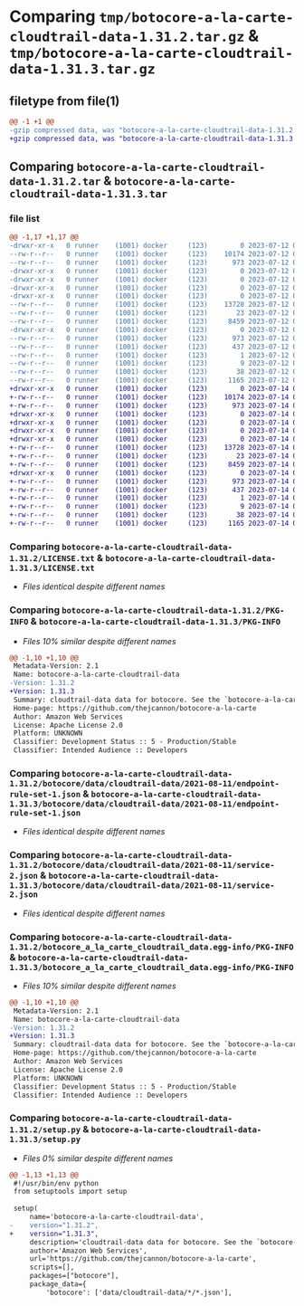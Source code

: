 # Comparing `tmp/botocore-a-la-carte-cloudtrail-data-1.31.2.tar.gz` & `tmp/botocore-a-la-carte-cloudtrail-data-1.31.3.tar.gz`

## filetype from file(1)

```diff
@@ -1 +1 @@
-gzip compressed data, was "botocore-a-la-carte-cloudtrail-data-1.31.2.tar", last modified: Wed Jul 12 01:44:19 2023, max compression
+gzip compressed data, was "botocore-a-la-carte-cloudtrail-data-1.31.3.tar", last modified: Fri Jul 14 01:45:54 2023, max compression
```

## Comparing `botocore-a-la-carte-cloudtrail-data-1.31.2.tar` & `botocore-a-la-carte-cloudtrail-data-1.31.3.tar`

### file list

```diff
@@ -1,17 +1,17 @@
-drwxr-xr-x   0 runner    (1001) docker     (123)        0 2023-07-12 01:44:19.663068 botocore-a-la-carte-cloudtrail-data-1.31.2/
--rw-r--r--   0 runner    (1001) docker     (123)    10174 2023-07-12 01:44:19.000000 botocore-a-la-carte-cloudtrail-data-1.31.2/LICENSE.txt
--rw-r--r--   0 runner    (1001) docker     (123)      973 2023-07-12 01:44:19.663068 botocore-a-la-carte-cloudtrail-data-1.31.2/PKG-INFO
-drwxr-xr-x   0 runner    (1001) docker     (123)        0 2023-07-12 01:44:19.663068 botocore-a-la-carte-cloudtrail-data-1.31.2/botocore/
-drwxr-xr-x   0 runner    (1001) docker     (123)        0 2023-07-12 01:44:19.663068 botocore-a-la-carte-cloudtrail-data-1.31.2/botocore/data/
-drwxr-xr-x   0 runner    (1001) docker     (123)        0 2023-07-12 01:44:19.663068 botocore-a-la-carte-cloudtrail-data-1.31.2/botocore/data/cloudtrail-data/
-drwxr-xr-x   0 runner    (1001) docker     (123)        0 2023-07-12 01:44:19.663068 botocore-a-la-carte-cloudtrail-data-1.31.2/botocore/data/cloudtrail-data/2021-08-11/
--rw-r--r--   0 runner    (1001) docker     (123)    13728 2023-07-12 01:44:12.000000 botocore-a-la-carte-cloudtrail-data-1.31.2/botocore/data/cloudtrail-data/2021-08-11/endpoint-rule-set-1.json
--rw-r--r--   0 runner    (1001) docker     (123)       23 2023-07-12 01:44:12.000000 botocore-a-la-carte-cloudtrail-data-1.31.2/botocore/data/cloudtrail-data/2021-08-11/paginators-1.json
--rw-r--r--   0 runner    (1001) docker     (123)     8459 2023-07-12 01:44:12.000000 botocore-a-la-carte-cloudtrail-data-1.31.2/botocore/data/cloudtrail-data/2021-08-11/service-2.json
-drwxr-xr-x   0 runner    (1001) docker     (123)        0 2023-07-12 01:44:19.663068 botocore-a-la-carte-cloudtrail-data-1.31.2/botocore_a_la_carte_cloudtrail_data.egg-info/
--rw-r--r--   0 runner    (1001) docker     (123)      973 2023-07-12 01:44:19.000000 botocore-a-la-carte-cloudtrail-data-1.31.2/botocore_a_la_carte_cloudtrail_data.egg-info/PKG-INFO
--rw-r--r--   0 runner    (1001) docker     (123)      437 2023-07-12 01:44:19.000000 botocore-a-la-carte-cloudtrail-data-1.31.2/botocore_a_la_carte_cloudtrail_data.egg-info/SOURCES.txt
--rw-r--r--   0 runner    (1001) docker     (123)        1 2023-07-12 01:44:19.000000 botocore-a-la-carte-cloudtrail-data-1.31.2/botocore_a_la_carte_cloudtrail_data.egg-info/dependency_links.txt
--rw-r--r--   0 runner    (1001) docker     (123)        9 2023-07-12 01:44:19.000000 botocore-a-la-carte-cloudtrail-data-1.31.2/botocore_a_la_carte_cloudtrail_data.egg-info/top_level.txt
--rw-r--r--   0 runner    (1001) docker     (123)       38 2023-07-12 01:44:19.663068 botocore-a-la-carte-cloudtrail-data-1.31.2/setup.cfg
--rw-r--r--   0 runner    (1001) docker     (123)     1165 2023-07-12 01:44:19.000000 botocore-a-la-carte-cloudtrail-data-1.31.2/setup.py
+drwxr-xr-x   0 runner    (1001) docker     (123)        0 2023-07-14 01:45:54.234493 botocore-a-la-carte-cloudtrail-data-1.31.3/
+-rw-r--r--   0 runner    (1001) docker     (123)    10174 2023-07-14 01:45:54.000000 botocore-a-la-carte-cloudtrail-data-1.31.3/LICENSE.txt
+-rw-r--r--   0 runner    (1001) docker     (123)      973 2023-07-14 01:45:54.234493 botocore-a-la-carte-cloudtrail-data-1.31.3/PKG-INFO
+drwxr-xr-x   0 runner    (1001) docker     (123)        0 2023-07-14 01:45:54.234493 botocore-a-la-carte-cloudtrail-data-1.31.3/botocore/
+drwxr-xr-x   0 runner    (1001) docker     (123)        0 2023-07-14 01:45:54.234493 botocore-a-la-carte-cloudtrail-data-1.31.3/botocore/data/
+drwxr-xr-x   0 runner    (1001) docker     (123)        0 2023-07-14 01:45:54.234493 botocore-a-la-carte-cloudtrail-data-1.31.3/botocore/data/cloudtrail-data/
+drwxr-xr-x   0 runner    (1001) docker     (123)        0 2023-07-14 01:45:54.234493 botocore-a-la-carte-cloudtrail-data-1.31.3/botocore/data/cloudtrail-data/2021-08-11/
+-rw-r--r--   0 runner    (1001) docker     (123)    13728 2023-07-14 01:45:45.000000 botocore-a-la-carte-cloudtrail-data-1.31.3/botocore/data/cloudtrail-data/2021-08-11/endpoint-rule-set-1.json
+-rw-r--r--   0 runner    (1001) docker     (123)       23 2023-07-14 01:45:45.000000 botocore-a-la-carte-cloudtrail-data-1.31.3/botocore/data/cloudtrail-data/2021-08-11/paginators-1.json
+-rw-r--r--   0 runner    (1001) docker     (123)     8459 2023-07-14 01:45:45.000000 botocore-a-la-carte-cloudtrail-data-1.31.3/botocore/data/cloudtrail-data/2021-08-11/service-2.json
+drwxr-xr-x   0 runner    (1001) docker     (123)        0 2023-07-14 01:45:54.234493 botocore-a-la-carte-cloudtrail-data-1.31.3/botocore_a_la_carte_cloudtrail_data.egg-info/
+-rw-r--r--   0 runner    (1001) docker     (123)      973 2023-07-14 01:45:54.000000 botocore-a-la-carte-cloudtrail-data-1.31.3/botocore_a_la_carte_cloudtrail_data.egg-info/PKG-INFO
+-rw-r--r--   0 runner    (1001) docker     (123)      437 2023-07-14 01:45:54.000000 botocore-a-la-carte-cloudtrail-data-1.31.3/botocore_a_la_carte_cloudtrail_data.egg-info/SOURCES.txt
+-rw-r--r--   0 runner    (1001) docker     (123)        1 2023-07-14 01:45:54.000000 botocore-a-la-carte-cloudtrail-data-1.31.3/botocore_a_la_carte_cloudtrail_data.egg-info/dependency_links.txt
+-rw-r--r--   0 runner    (1001) docker     (123)        9 2023-07-14 01:45:54.000000 botocore-a-la-carte-cloudtrail-data-1.31.3/botocore_a_la_carte_cloudtrail_data.egg-info/top_level.txt
+-rw-r--r--   0 runner    (1001) docker     (123)       38 2023-07-14 01:45:54.234493 botocore-a-la-carte-cloudtrail-data-1.31.3/setup.cfg
+-rw-r--r--   0 runner    (1001) docker     (123)     1165 2023-07-14 01:45:54.000000 botocore-a-la-carte-cloudtrail-data-1.31.3/setup.py
```

### Comparing `botocore-a-la-carte-cloudtrail-data-1.31.2/LICENSE.txt` & `botocore-a-la-carte-cloudtrail-data-1.31.3/LICENSE.txt`

 * *Files identical despite different names*

### Comparing `botocore-a-la-carte-cloudtrail-data-1.31.2/PKG-INFO` & `botocore-a-la-carte-cloudtrail-data-1.31.3/PKG-INFO`

 * *Files 10% similar despite different names*

```diff
@@ -1,10 +1,10 @@
 Metadata-Version: 2.1
 Name: botocore-a-la-carte-cloudtrail-data
-Version: 1.31.2
+Version: 1.31.3
 Summary: cloudtrail-data data for botocore. See the `botocore-a-la-carte` package for more info.
 Home-page: https://github.com/thejcannon/botocore-a-la-carte
 Author: Amazon Web Services
 License: Apache License 2.0
 Platform: UNKNOWN
 Classifier: Development Status :: 5 - Production/Stable
 Classifier: Intended Audience :: Developers
```

### Comparing `botocore-a-la-carte-cloudtrail-data-1.31.2/botocore/data/cloudtrail-data/2021-08-11/endpoint-rule-set-1.json` & `botocore-a-la-carte-cloudtrail-data-1.31.3/botocore/data/cloudtrail-data/2021-08-11/endpoint-rule-set-1.json`

 * *Files identical despite different names*

### Comparing `botocore-a-la-carte-cloudtrail-data-1.31.2/botocore/data/cloudtrail-data/2021-08-11/service-2.json` & `botocore-a-la-carte-cloudtrail-data-1.31.3/botocore/data/cloudtrail-data/2021-08-11/service-2.json`

 * *Files identical despite different names*

### Comparing `botocore-a-la-carte-cloudtrail-data-1.31.2/botocore_a_la_carte_cloudtrail_data.egg-info/PKG-INFO` & `botocore-a-la-carte-cloudtrail-data-1.31.3/botocore_a_la_carte_cloudtrail_data.egg-info/PKG-INFO`

 * *Files 10% similar despite different names*

```diff
@@ -1,10 +1,10 @@
 Metadata-Version: 2.1
 Name: botocore-a-la-carte-cloudtrail-data
-Version: 1.31.2
+Version: 1.31.3
 Summary: cloudtrail-data data for botocore. See the `botocore-a-la-carte` package for more info.
 Home-page: https://github.com/thejcannon/botocore-a-la-carte
 Author: Amazon Web Services
 License: Apache License 2.0
 Platform: UNKNOWN
 Classifier: Development Status :: 5 - Production/Stable
 Classifier: Intended Audience :: Developers
```

### Comparing `botocore-a-la-carte-cloudtrail-data-1.31.2/setup.py` & `botocore-a-la-carte-cloudtrail-data-1.31.3/setup.py`

 * *Files 0% similar despite different names*

```diff
@@ -1,13 +1,13 @@
 #!/usr/bin/env python
 from setuptools import setup
 
 setup(
     name='botocore-a-la-carte-cloudtrail-data',
-    version="1.31.2",
+    version="1.31.3",
     description='cloudtrail-data data for botocore. See the `botocore-a-la-carte` package for more info.',
     author='Amazon Web Services',
     url='https://github.com/thejcannon/botocore-a-la-carte',
     scripts=[],
     packages=["botocore"],
     package_data={
         'botocore': ['data/cloudtrail-data/*/*.json'],
```


